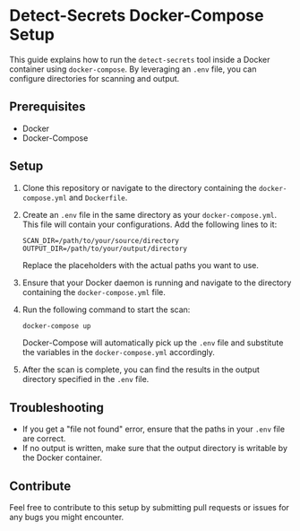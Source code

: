 # Detect-Secrets Docker-Compose Setup

This guide explains how to run the `detect-secrets` tool inside a Docker container using `docker-compose`. By leveraging an `.env` file, you can configure directories for scanning and output.

## Prerequisites

- Docker
- Docker-Compose

## Setup

1. Clone this repository or navigate to the directory containing the `docker-compose.yml` and `Dockerfile`.

2. Create an `.env` file in the same directory as your `docker-compose.yml`. This file will contain your configurations. Add the following lines to it:

    ```env
    SCAN_DIR=/path/to/your/source/directory
    OUTPUT_DIR=/path/to/your/output/directory
    ```

   Replace the placeholders with the actual paths you want to use.

3. Ensure that your Docker daemon is running and navigate to the directory containing the `docker-compose.yml` file.

4. Run the following command to start the scan:

    ```bash
    docker-compose up
    ```

   Docker-Compose will automatically pick up the `.env` file and substitute the variables in the `docker-compose.yml` accordingly.

5. After the scan is complete, you can find the results in the output directory specified in the `.env` file.

## Troubleshooting

- If you get a "file not found" error, ensure that the paths in your `.env` file are correct.
- If no output is written, make sure that the output directory is writable by the Docker container.

## Contribute

Feel free to contribute to this setup by submitting pull requests or issues for any bugs you might encounter.

